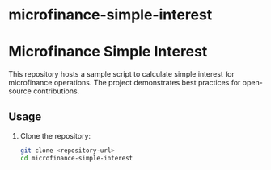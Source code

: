# microfinance-simple-interest
# Microfinance Simple Interest

This repository hosts a sample script to calculate simple interest for microfinance operations. The project demonstrates best practices for open-source contributions.

## Usage
1. Clone the repository:
   ```bash
   git clone <repository-url>
   cd microfinance-simple-interest


